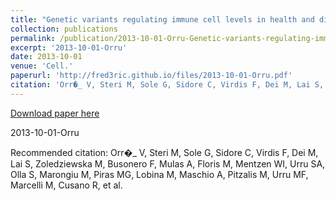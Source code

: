```yaml
---
title: "Genetic variants regulating immune cell levels in health and disease."
collection: publications
permalink: /publication/2013-10-01-Orru-Genetic-variants-regulating-immune-cell-levels-in-health-and-disease.
excerpt: '2013-10-01-Orru'
date: 2013-10-01
venue: 'Cell.'
paperurl: 'http://fred3ric.github.io/files/2013-10-01-Orru.pdf'
citation: 'Orr�_ V, Steri M, Sole G, Sidore C, Virdis F, Dei M, Lai S, Zoledziewska M, Busonero F, Mulas A, Floris M, Mentzen WI, Urru SA, Olla S, Marongiu M, Piras MG, Lobina M, Maschio A, Pitzalis M, Urru MF, Marcelli M, Cusano R, et al.'
---
```


<a href='http://fred3ric.github.io/files/2013-10-01-Orru.pdf'>Download paper here</a>

2013-10-01-Orru

Recommended citation: Orr�_ V, Steri M, Sole G, Sidore C, Virdis F, Dei M, Lai S, Zoledziewska M, Busonero F, Mulas A, Floris M, Mentzen WI, Urru SA, Olla S, Marongiu M, Piras MG, Lobina M, Maschio A, Pitzalis M, Urru MF, Marcelli M, Cusano R, et al.